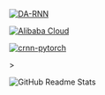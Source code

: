 <a href="https://github.com/vigneshwaranhn/BSM">
  <img align="center" src="https://github-readme-stats.vercel.app/api/pin/?username=vigneshwaranhn&repo=BSM&show_icons=true&line_height=27&title_color=ffffff&text_color=ffffff&icon_color=ffffff&bg_color=000000" alt="DA-RNN" />
</a>

[![Alibaba Cloud](https://img.shields.io/badge/AlibabaCloud-%23FF6701.svg?style=for-the-badge&logo=alibabacloud&logoColor=white)](https://codepen.io/rahul-sahni/pens/public)

[<img align="center" src="https://github-readme-stats.vercel.app/api/pin/?username=zhenye-na&repo=crnn-pytorch&show_icons=true&line_height=27&title_color=6aa6f8&text_color=8a919a&icon_color=6aa6f8&bg_color=22272e" alt="crnn-pytorch">](https://github.com/Zhenye-Na/crnn-pytorch)

<p >></p>
<img src="https://github-readme-stats.vercel.app/api?username=vigneshwaranhn" alt="GitHub Readme Stats" align="center">
